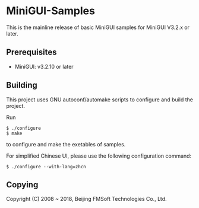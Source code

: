# MiniGUI-Samples

This is the mainline release of basic MiniGUI samples for MiniGUI V3.2.x or later.

## Prerequisites

  * MiniGUI: v3.2.10 or later

## Building

This project uses GNU autoconf/automake scripts to configure and build the project.

Run

	$ ./configure
	$ make

to configure and make the exetables of samples.

For simplified Chinese UI, please use the following configuration command:

	$ ./configure --with-lang=zhcn

## Copying

Copyright (C) 2008 ~ 2018, Beijing FMSoft Technologies Co., Ltd.


